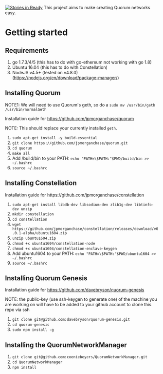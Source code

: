 [![Stories in Ready](https://badge.waffle.io/coeniebeyers/QuorumNetworkManager.png?label=ready&title=Ready)](https://waffle.io/coeniebeyers/QuorumNetworkManager)
This project aims to make creating Quorum networks easy.

# Getting started

## Requirements

1. go 1.7.3/4/5 (this has to do with go-ethereum not working with go 1.8)
2. Ubuntu 16.04 (this has to do with Constellation)
3. NodeJS v4.5+ (tested on v4.8.0) (https://nodejs.org/en/download/package-manager/)

## Installing Quorum

NOTE1: We will need to use Quorum's geth, so do a `sudo mv /usr/bin/geth /usr/bin/normalGeth`

Installation quide for https://github.com/jpmorganchase/quorum

NOTE: This should replace your currently installed `geth`. 

1. `sudo apt-get install -y build-essential`
2. `git clone https://github.com/jpmorganchase/quorum.git`
3. `cd quorum`
4. `make all`
5. Add /build/bin to your PATH: `echo "PATH=\$PATH:"$PWD/build/bin >> ~/.bashrc`
6. `source ~/.bashrc`

## Installing Constellation

Installation guide for https://github.com/jpmorganchase/constellation

1. `sudo apt-get install libdb-dev libsodium-dev zlib1g-dev libtinfo-dev unzip`
2. `mkdir constellation`
3. `cd constellation`
4. `wget https://github.com/jpmorganchase/constellation/releases/download/v0.0.1-alpha/ubuntu1604.zip`
5. `unzip ubuntu1604.zip`
6. `chmod +x ubuntu1604/constellation-node`
7. `chmod +x ubuntu1604/constellation-enclave-keygen`
8. Add ubuntu1604 to your PATH: `echo "PATH=\$PATH:"$PWD/ubuntu1604 >> ~/.bashrc`
9. `source ~/.bashrc`

## Installing Quorum Genesis

Installation guide for https://github.com/davebryson/quorum-genesis

NOTE: the public-key (use ssh-keygen to generate one) of the machine you are working on will have to be added to your github account to clone this repo via ssh

1. `git clone git@github.com:davebryson/quorum-genesis.git`
2. `cd quorum-genesis`
3. `sudo npm install -g`

## Installing the QuorumNetworkManager

1. `git clone git@github.com:coeniebeyers/QuorumNetworkManager.git`
2. `cd QuorumNetworkManager`
3. `npm install`



